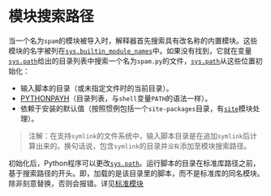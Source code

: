 # 模块搜索路径
当一个名为`spam`的模块被导入时，解释器首先搜索具有改名称的内置模块。这些模块的名字被列在[`sys.builtin_module_names`](https://docs.python.org/zh-cn/3/library/sys.html#sys.builtin_module_names)中。如果没有找到，它就在变量[`sys.path`](https://docs.python.org/zh-cn/3/library/sys.html#sys.path)给出的目录列表中搜索一个名为`spam.py`的文件，[`sys.path`](https://docs.python.org/zh-cn/3/library/sys.html#sys.path)从这些位置初始化：

- 输入脚本的目录（或未指定文件时的当前目录）。
- [PYTHONPAYH](https://docs.python.org/zh-cn/3/using/cmdline.html#envvar-PYTHONPATH)（目录列表，与`shell`变量`PATH`的语法一样）。
- 依赖于安装的默认值（按照惯例包括一个`site-packages`目录，有[`site`](https://docs.python.org/zh-cn/3/library/site.html#module-site)模块处理）。

> 注解：在支持`symlink`的文件系统中，输入脚本目录是在追加`symlink`后计算出来的。换句话说，包含`symlink`的目录并`没有`添加至模块搜索路径。

初始化后，Python程序可以更改[`sys.path`](https://docs.python.org/zh-cn/3/library/sys.html#sys.path)。运行脚本的目录在标准库路径之前，基于搜索路径的开头。即，加载的是该目录里的脚本，而不是标准库的同名模块。除非刻意替换，否则会报错。详见[标准模块](https://docs.python.org/zh-cn/3/tutorial/modules.html#tut-standardmodules)